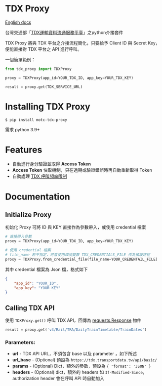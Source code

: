 # TDX Proxy

[English docs](README.en.md)

台灣交通部「[TDX運輸資料流通服務平臺](https://tdx.transportdata.tw/)」之python介接套件

TDX Proxy 將與 TDX 平台之介接流程簡化，只要給予 Client ID 與 Secret Key，便能直接對 TDX 平台之 API 進行呼叫。

一個簡單範例：

```python
from tdx_proxy import TDXProxy

proxy = TDXProxy(app_id=YOUR_TDX_ID, app_key=YOUR_TDX_KEY)

result = proxy.get(TDX_SERVICE_URL)
```

# Installing TDX Proxy

```console
$ pip install motc-tdx-proxy
```

需求 python 3.9+

# Features

- 自動進行身分驗證並取得 **Access Token**
- **Access Token** 快取機制，只在過期或驗證錯誤時再自動重新取得 Token
- 自動處理 [TDX 呼叫頻率限制](https://github.com/tdxmotc/SampleCode#api%E4%BD%BF%E7%94%A8%E6%AC%A1%E6%95%B8%E9%99%90%E5%88%B6)

# Documentation

## Initialize Proxy

初始化 Proxy 可將 ID 與 KEY 直接作為參數帶入，或使用 credential 檔案

```python
# 直接帶入參數
proxy = TDXProxy(app_id=YOUR_TDX_ID, app_key=YOUR_TDX_KEY)

# 使用 credential 檔案
# file_name 若不指定，將會使用環境變數 TDX_CREDENTIALS_FILE 作為預設路徑
proxy = TDXProxy.from_credential_file(file_name=YOUR_CREDENTAIL_FILE)
```

其中 credential 檔案為 Json 檔，格式如下
```json
{
    "app_id": "YOUR_ID",
    "app_key": "YOUR_KEY"
}
```

## Calling TDX API

使用 `TDXProxy.get()` 呼叫 TDX API，回傳為 [requests.Response](https://requests.readthedocs.io/en/latest/api/#requests.Response) 物件

```python
result = proxy.get('v3/Rail/TRA/DailyTrainTimetable/TrainDates')
```

### **Parameters:**
- **url** - TDX API URL，不須包含 base 以及 parameter ，如下所述
- **url_base** - (Optional) 預設為 `https://tdx.transportdata.tw/api/basic/`
- **params** - (Optional) Dict，額外的參數，預設為 `{ 'format': 'JSON' }`
- **headers** - (Optional) dict，額外的 headers 如 `If-Modified-Since`，authorization header 會在呼叫 API 時自動加入